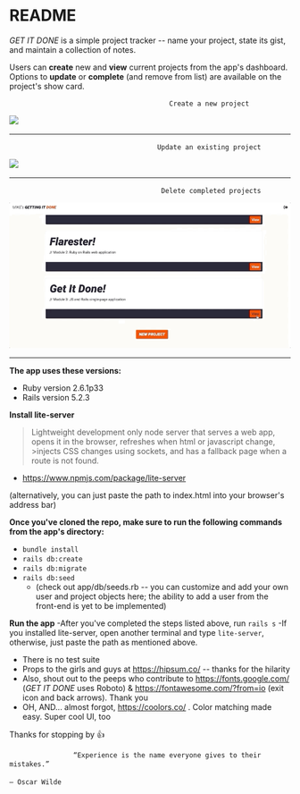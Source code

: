 # README

*GET IT DONE* is a simple project tracker -- name your project, state its gist, and maintain a collection of notes. 
  
 Users can **create** new and **view** current projects from the app's dashboard.
 Options to **update** or **complete** (and remove from list) are available on the project's show card. 




                                            Create a new project

![](getItDone_create.gif)

-----------------------------------------------------------------------------------------------------------------------------------

                                         Update an existing project

![](getItDone_update.gif)

-----------------------------------------------------------------------------------------------------------------------------------

                                          Delete completed projects

![](getItDone_delete.gif)

-----------------------------------------------------------------------------------------------------------------------------------



**The app uses these versions:**
- Ruby  version 2.6.1p33
- Rails version 5.2.3


**Install lite-server**
>Lightweight development only node server that serves a web app, opens it in the browser, refreshes when html or javascript change, >injects CSS changes using sockets, and has a fallback page when a route is not found.

- https://www.npmjs.com/package/lite-server

(alternatively, you can just paste the path to index.html into your browser's address bar)

**Once you've cloned the repo, make sure to run the following commands from the app's directory:**
 - `bundle install`
 - `rails db:create`
 - `rails db:migrate`
 - `rails db:seed`
    - (check out app/db/seeds.rb -- you can customize and add your own user and project objects here; the ability to add a user from the front-end is yet to be implemented)
 
 
**Run the app**
-After you've completed the steps listed above, run `rails s` 
-If you installed lite-server, open another terminal and type `lite-server`, otherwise, just paste the path as mentioned above.
 

* There is no test suite
* Props to the girls and guys at https://hipsum.co/ -- thanks for the hilarity
* Also, shout out to the peeps who contribute to https://fonts.google.com/ (*GET IT DONE* uses Roboto) & https://fontawesome.com/?from=io (exit icon and back arrows). Thank you
* OH, AND... almost forgot, https://coolors.co/ . Color matching made easy. Super cool UI, too

Thanks for stopping by :thumbsup: 


                    “Experience is the name everyone gives to their mistakes.” 
                                                                               – Oscar Wilde
